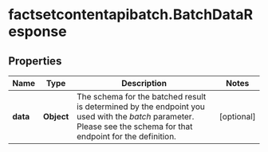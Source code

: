 # factsetcontentapibatch.BatchDataResponse

## Properties

Name | Type | Description | Notes
------------ | ------------- | ------------- | -------------
**data** | **Object** | The schema for the batched result is determined by the endpoint you used with the _batch_ parameter. Please see the schema for that endpoint for the definition.  | [optional] 


